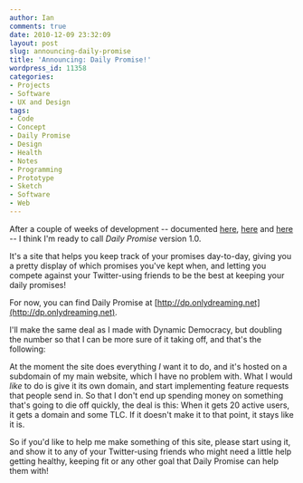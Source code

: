 ```yaml
---
author: Ian
comments: true
date: 2010-12-09 23:32:09
layout: post
slug: announcing-daily-promise
title: 'Announcing: Daily Promise!'
wordpress_id: 11358
categories:
- Projects
- Software
- UX and Design
tags:
- Code
- Concept
- Daily Promise
- Design
- Health
- Notes
- Programming
- Prototype
- Sketch
- Software
- Web
---
```


After a couple of weeks of development -- documented [here](/blog/daily-promise-design-sketches), [here](/blog/daily-promise-coming-together) and [here](/blog/daily-promise-avatars-everywhere) -- I think I'm ready to call _Daily Promise_ version 1.0.

It's a site that helps you keep track of your promises day-to-day, giving you a pretty display of which promises you've kept when, and letting you compete against your Twitter-using friends to be the best at keeping your daily promises!

For now, you can find Daily Promise at [http://dp.onlydreaming.net](http://dp.onlydreaming.net).

I'll make the same deal as I made with Dynamic Democracy, but doubling the number so that I can be more sure of it taking off, and that's the following:

At the moment the site does everything _I_ want it to do, and it's hosted on a subdomain of my main website, which I have no problem with.  What I would _like_ to do is give it its own domain, and start implementing feature requests that people send in.  So that I don't end up spending money on something that's going to die off quickly, the deal is this: When it gets 20 active users, it gets a domain and some TLC.  If it doesn't make it to that point, it stays like it is.

So if you'd like to help me make something of this site, please start using it, and show it to any of your Twitter-using friends who might need a little help getting healthy, keeping fit or any other goal that Daily Promise can help them with!
